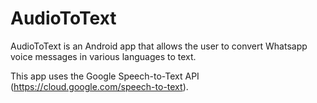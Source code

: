 # AudioToText

AudioToText is an Android app that allows the user to convert Whatsapp voice messages in various languages to text.

This app uses the Google Speech-to-Text API (https://cloud.google.com/speech-to-text).